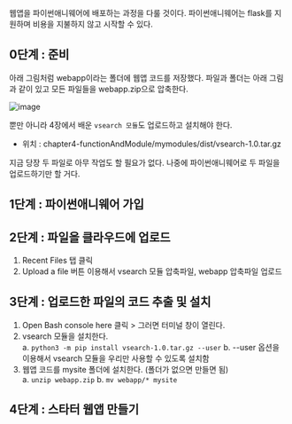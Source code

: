웹앱을 파이썬애니웨어에 배포하는 과정을 다룰 것이다. 파이썬애니웨어는 flask를 지원하며 비용을 지불하지 않고 시작할 수 있다. 

## 0단계 : 준비 

아래 그림처럼 webapp이라는 폴더에 웹앱 코드를 저장했다. 파일과 폴더는 아래 그림과 같이 있고 모든 파일들을 webapp.zip으로 압축한다. 

![image](https://github.com/sjHong645/head-first-python/assets/64796257/89a5f0ef-069d-47a6-b102-fd687746b7dd)

뿐만 아니라 4장에서 배운 `vsearch 모듈`도 업로드하고 설치해야 한다. 
- 위치 : chapter4-functionAndModule/mymodules/dist/vsearch-1.0.tar.gz

지금 당장 두 파일로 아무 작업도 할 필요가 없다. 나중에 파이썬애니웨어로 두 파일을 업로드하기만 할 거다. 

## 1단계 : 파이썬애니웨어 가입 

## 2단계 : 파일을 클라우드에 업로드 

1. Recent Files 탭 클릭
2. Upload a file 버튼 이용해서 vsearch 모듈 압축파일, webapp 압축파일 업로드

## 3단계 : 업로드한 파일의 코드 추출 및 설치 

1. Open Bash console here 클릭 > 그러면 터미널 창이 열린다. 
2. vsearch 모듈을 설치한다.  
   a. `python3 -m pip install vsearch-1.0.tar.gz --user`
   b. --user 옵션을 이용해서 vsearch 모듈을 우리만 사용할 수 있도록 설치함
3. 웹앱 코드를 mysite 폴더에 설치한다. (폴더가 없으면 만들면 됨)  
   a. `unzip webapp.zip`
   b. `mv webapp/* mysite`

## 4단계 : 스타터 웹앱 만들기 
